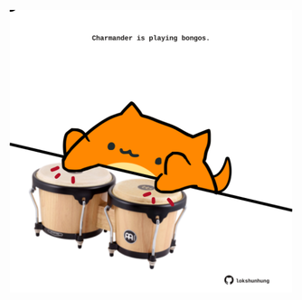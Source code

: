 <!-- built at 13/01/2022, 06:01:00 UTC -->
<p align="center">
  <img width="500" height="500" src="./ReadmeImage.svg">
</p>
